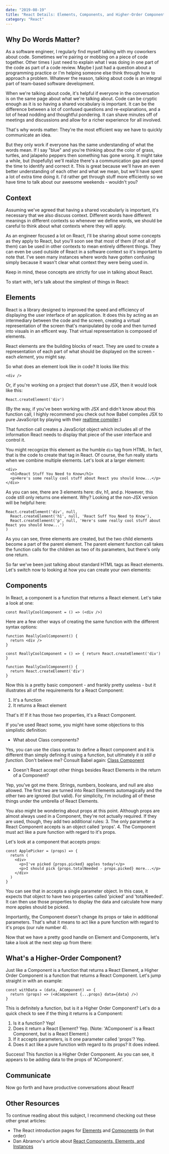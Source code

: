 ```yaml
---
date: "2019-08-19"
title: "React Details: Elements, Components, and Higher-Order Components"
category: "React"
---
```


## Why Do Words Matter?
As a software engineer, I regularly find myself talking with my coworkers about code. Sometimes we're pairing or mobbing on a piece of code together. Other times I just need to explain what I was doing in one part of the code as part of a code review. Maybe I just had a question about a programming practice or I'm helping someone else think through how to approach a problem. Whatever the reason, talking about code is an integral part of team-based software development.

When we're talking about code, it's helpful if everyone in the conversation is on the same page about what we're talking about. Code can be cryptic enough as it is so having a shared vocabulary is important. It can be the difference between a lot of confused questions and re-explanations, and a lot of head nodding and thoughtful pondering. It can shave minutes off of meetings and discussions and allow for a richer experience for all involved.

That's why words matter: They're the most efficient way we have to quickly communicate an idea.

But they only work if everyone has the same understanding of what the words mean. If I say "blue" and you're thinking about the color of grass, turtles, and jalapeño peppers then something has gone wrong. It might take a while, but (hopefully) we'll realize there's a communication gap and spend the time to identify and correct it. This is great because we'll have an even better understanding of each other and what we mean, but we'll have spent a lot of extra time doing it. I'd rather get through stuff more efficiently so we have time to talk about our awesome weekends - wouldn't you?

## Context
Assuming we've agreed that having a shared vocabularly is important, it's necessary that we also discuss context. Different words have different meanings in different contexts so whenever we define words, we should be careful to think about what contexts where they will apply.

As an engineer focused a lot on React, I'll be sharing about some concepts as they apply to React, but you'll soon see that most of them (if not all of them) can be used in other contexts to mean entirely different things. They can even be used outside of React in a software context so it's important to note that. I've seen many instances where words have gotten confusing simply because it wasn't clear what context they were being used in.

Keep in mind, these concepts are strictly for use in talking about React.

To start with, let's talk about the simplest of things in React:

## Elements
React is a library designed to improved the speed and efficiency of displaying the user interface of an application.
It does this by acting as an intermediary between the code and the screen, creating a virtual representation of the screen 
that's manipulated by code and then turned into visuals in an efficent way. That virtual representation is composed of elements.

React elements are the building blocks of react. They are used to create a representation of each part of what should be displayed on the screen - each *element*, you might say.

So what does an element look like in code? It looks like this:
```
<div />
```

Or, if you're working on a project that doesn't use JSX, then it would look like this:
```
React.createElement('div')
```
(By the way, if you've been working with JSX and didn't know about this function call, I highly recommend you check out how Babel compiles JSX to pure JavaScript by playing with their [realtime compiler](https://babeljs.io/repl#?babili=false&browsers=&build=&builtIns=false&spec=false&loose=false&code_lz=DwEwlgbgBA9AfEA&debug=false&forceAllTransforms=false&shippedProposals=false&circleciRepo=&evaluate=false&fileSize=false&timeTravel=false&sourceType=module&lineWrap=true&presets=es2015%2Creact%2Cstage-2&prettier=false&targets=&version=7.6.0&externalPlugins=).)

That function call creates a JavaScript object which includes all of the information React needs 
to display that piece of the user interface and control it.

You might recognize this element as the humble `div` tag from HTML. In fact, that is the code to create 
that tag in React. Of course, the fun really starts when we combine multiple elements. Let's look at a larger element:

```
<div>
  <h1>React Stuff You Need to Know</h1>
  <p>Here's some really cool stuff about React you should know...</p>
</div>
```
As you can see, there are 3 elements here: div, h1, and p. However, this code still only returns one element. Why? Looking at the non-JSX version will be helpful here:
```
React.createElement('div', null,
  React.createElement('h1', null, 'React Suff You Need to Know'),
  React.createElement('p', null, 'Here's some really cool stuff about React you should know...')
)
```
As you can see, three elements are created, but the two child elements become a part of the parent element. The parent element function call takes the function calls for the children as two of its parameters, but there's only one return.

So far we've been just talking about standard HTML tags as React elements. Let's switch now to looking at how you can create your own elements:

## Components
In React, a component is a function that returns a React element. Let's take a look at one:
```
const ReallyCoolComponent = () => (<div />)
```

Here are a few other ways of creating the same function with the different syntax options:
```
function ReallyCoolComponent() {
  return <div />
}

const ReallyCoolComponent = () => { return React.createElement('div') }

function ReallyCoolComponent() {
  return React.createElement('div')
}
```

Now this is a pretty basic component - and frankly pretty useless - but it illustrates all of the requirements for a React Component:
1. It's a function
2. It returns a React element

That's it! If it has those two properties, it's a React Component.

If you've used React some, you might have some objections to this simplistic definition:
- What about Class components?

Yes, you can use the class syntax to define a React component and it is different than simply defining it using a function, but ultimately *it is still a function*. Don't believe me? Consult Babel again: [Class Component](https://babeljs.io/repl#?babili=false&browsers=&build=&builtIns=false&spec=false&loose=false&code_lz=MYGwhgzhAEBKCmYQgJ4GED2GSYLYAcMA7eIgF2gG8AoAXyA&debug=false&forceAllTransforms=false&shippedProposals=false&circleciRepo=&evaluate=false&fileSize=false&timeTravel=false&sourceType=module&lineWrap=true&presets=es2015%2Creact%2Cstage-2&prettier=false&targets=&version=7.6.0&externalPlugins=)

- Doesn't React accept other things besides React Elements in the return of a Component?

Yep, you've got me there. Strings, numbers, booleans, and null are also allowed. The first two are turned into React Elements automagically and the other two are ignored (but valid). For simplicity, I'm including all of these things under the umbrella of React Elements.

You also might be wondering about props at this point. Although props are almost always used in a Component, they're not actually required. If they are used, though, they add two additional rules:
3. The only parameter a React Component accepts is an object called 'props'.
4. The Component must act like a pure function with regard to it's props.

Let's look at a component that accepts props:
```
const ApplePicker = (props) => {
  return (
    <div>
      <p>I've picked {props.picked} apples today!</p>
      <p>I should pick {props.totalNeeded - props.picked} more...</p>
    </div>
  )
}
```
You can see that in accepts a single parameter object. In this case, it expects that object to have two properties called 'picked' and 'totalNeeded'. It can then use those properties to display the data and calculate how many more apples should be picked.

Importantly, the Component doesn't change its props or take in additional parameters. That's what it means to act like a pure function with regard to it's props (our rule number 4).

Now that we have a pretty good handle on Element and Components, let's take a look at the next step up from there:

## What's a Higher-Order Component?
Just like a Component is a function that returns a React Element, a Higher Order Component is a function that returns a React Component. Let's jump straight in with an example:

```
const withData = (data, AComponent) => {
  return (props) => (<AComponent {...props} data={data} />)
}
```

This is definitely a function, but is it a Higher Order Component? Let's do a quick check to see if the thing it returns is a Component:
1. Is it a function? Yep!
2. Does it return a React Element? Yep. (Note: 'AComponent' is a React Component, but <AComponent /> is a React Element.)
3. If it accepts parameters, is it one parameter called 'props'? Yep.
4. Does it act like a pure function with regard to its props? It does indeed.

Success! This function is a Higher Order Component. As you can see, it appears to be adding data to the props of 'AComponent'.

## Communicate
Now go forth and have productive conversations about React!

## Other Resources
To continue reading about this subject, I recommend checking out these other great articles:
- The React introduction pages for [Elements](https://reactjs.org/docs/rendering-elements.html) and [Components](https://reactjs.org/docs/components-and-props.html) (in that order)
- Dan Abramov's article about [React Components, Elements, and Instances](https://medium.com/@dan_abramov/react-components-elements-and-instances-90800811f8ca)
